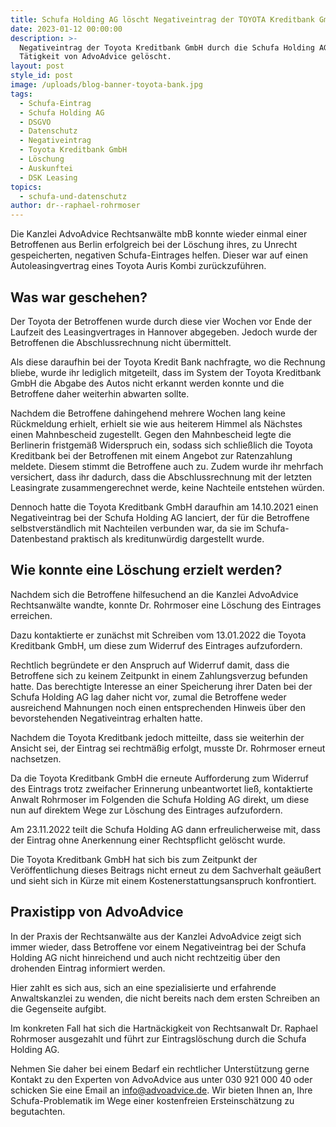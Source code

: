 ```yaml
---
title: Schufa Holding AG löscht Negativeintrag der TOYOTA Kreditbank GmbH
date: 2023-01-12 00:00:00
description: >-
  Negativeintrag der Toyota Kreditbank GmbH durch die Schufa Holding AG nach
  Tätigkeit von AdvoAdvice gelöscht.
layout: post
style_id: post
image: /uploads/blog-banner-toyota-bank.jpg
tags:
  - Schufa-Eintrag
  - Schufa Holding AG
  - DSGVO
  - Datenschutz
  - Negativeintrag
  - Toyota Kreditbank GmbH
  - Löschung
  - Auskunftei
  - DSK Leasing
topics:
  - schufa-und-datenschutz
author: dr--raphael-rohrmoser
---
```

Die Kanzlei AdvoAdvice Rechtsanwälte mbB konnte wieder einmal einer Betroffenen aus Berlin erfolgreich bei der Löschung ihres, zu Unrecht gespeicherten, negativen Schufa-Eintrages helfen. Dieser war auf einen Autoleasingvertrag eines Toyota Auris Kombi zurückzuführen.

## Was war geschehen?

Der Toyota der Betroffenen wurde durch diese vier Wochen vor Ende der Laufzeit des Leasingvertrages in Hannover abgegeben. Jedoch wurde der Betroffenen die Abschlussrechnung nicht übermittelt.

Als diese daraufhin bei der Toyota Kredit Bank nachfragte, wo die Rechnung bliebe, wurde ihr lediglich mitgeteilt, dass im System der Toyota Kreditbank GmbH die Abgabe des Autos nicht erkannt werden konnte und die Betroffene daher weiterhin abwarten sollte.

Nachdem die Betroffene dahingehend mehrere Wochen lang keine Rückmeldung erhielt, erhielt sie wie aus heiterem Himmel als Nächstes einen Mahnbescheid zugestellt. Gegen den Mahnbescheid legte die Berlinerin fristgemä&szlig; Widerspruch ein, sodass sich schlie&szlig;lich die Toyota Kreditbank bei der Betroffenen mit einem Angebot zur Ratenzahlung meldete. Diesem stimmt die Betroffene auch zu. Zudem wurde ihr mehrfach versichert, dass ihr dadurch, dass die Abschlussrechnung mit der letzten Leasingrate zusammengerechnet werde, keine Nachteile entstehen würden.

Dennoch hatte die Toyota Kreditbank GmbH daraufhin am 14.10.2021 einen Negativeintrag bei der Schufa Holding AG lanciert, der für die Betroffene selbstverständlich mit Nachteilen verbunden war, da sie im Schufa-Datenbestand praktisch als kreditunwürdig dargestellt wurde.

## Wie konnte eine Löschung erzielt werden?

Nachdem sich die Betroffene hilfesuchend an die Kanzlei AdvoAdvice Rechtsanwälte wandte, konnte Dr. Rohrmoser eine Löschung des Eintrages erreichen.&nbsp;

Dazu kontaktierte er zunächst mit Schreiben vom 13.01.2022 die Toyota Kreditbank GmbH, um diese zum Widerruf des Eintrages aufzufordern.

Rechtlich begründete er den Anspruch auf Widerruf damit, dass die Betroffene sich zu keinem Zeitpunkt in einem Zahlungsverzug befunden hatte. Das berechtigte Interesse an einer Speicherung ihrer Daten bei der Schufa Holding AG lag daher nicht vor, zumal die Betroffene weder ausreichend Mahnungen noch einen entsprechenden Hinweis über den bevorstehenden Negativeintrag erhalten hatte.

Nachdem die Toyota Kreditbank jedoch mitteilte, dass sie weiterhin der Ansicht sei, der Eintrag sei rechtmä&szlig;ig erfolgt, musste Dr. Rohrmoser erneut nachsetzen.

Da die Toyota Kreditbank GmbH die erneute Aufforderung zum Widerruf des Eintrags trotz zweifacher Erinnerung unbeantwortet lie&szlig;, kontaktierte Anwalt Rohrmoser im Folgenden die Schufa Holding AG direkt, um diese nun auf direktem Wege zur Löschung des Eintrages aufzufordern.

Am 23.11.2022 teilt die Schufa Holding AG dann erfreulicherweise mit, dass der Eintrag ohne Anerkennung einer Rechtspflicht gelöscht wurde.

Die Toyota Kreditbank GmbH hat sich bis zum Zeitpunkt der Veröffentlichung dieses Beitrags nicht erneut zu dem Sachverhalt geäu&szlig;ert und sieht sich in Kürze mit einem Kostenerstattungsanspruch konfrontiert.&nbsp;

## Praxistipp von AdvoAdvice

In der Praxis der Rechtsanwälte aus der Kanzlei AdvoAdvice zeigt sich immer wieder, dass Betroffene vor einem Negativeintrag bei der Schufa Holding AG nicht hinreichend und auch nicht rechtzeitig über den drohenden Eintrag informiert werden.&nbsp;

Hier zahlt es sich aus, sich an eine spezialisierte und erfahrende Anwaltskanzlei zu wenden, die nicht bereits nach dem ersten Schreiben an die Gegenseite aufgibt.&nbsp;

Im konkreten Fall hat sich die Hartnäckigkeit von Rechtsanwalt Dr. Raphael Rohrmoser ausgezahlt und führt zur Eintragslöschung durch die Schufa Holding AG.&nbsp;

Nehmen Sie daher bei einem Bedarf ein rechtlicher Unterstützung gerne Kontakt zu den Experten von AdvoAdvice aus unter 030 921 000 40 oder schicken Sie eine Email an info@advoadvice.de. Wir bieten Ihnen an, Ihre Schufa-Problematik im Wege einer kostenfreien Ersteinschätzung zu begutachten.&nbsp;

&nbsp;